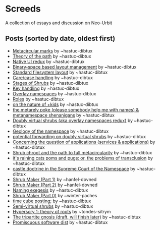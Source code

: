 # Screeds

A collection of essays and discussion on Neo-Urbit

## Posts (sorted by date, oldest first)

- [Metacircular marks](752_Metacircular_marks.md) by ~hastuc-dibtux
- [Theory of the path](432_Theory_of_the_path.md) by ~hastuc-dibtux
- [Native UI redux](864_Native_UI_redux.md) by ~hastuc-dibtux
- [Binary-space based layout management](424_Binary-space_based_layout_management.md) by ~hastuc-dibtux
- [Standard filesystem layout](104_Standard_filesystem_layout.md) by ~hastuc-dibtux
- [Care/case handling](448_Care_case_handling_.md) by ~hastuc-dibtux
- [Stages of Shrubs](096_Stages_of_Shrubs.md) by ~hastuc-dibtux
- [Key handling](312_Key_handling.md) by ~hastuc-dibtux
- [Overlay namespaces](144_Overlay_namespaces.md) by ~hastuc-dibtux
- [Roles](312_Roles.md) by ~hastuc-dibtux
- [on the nature of +kids](560_on_the_nature_of__kids.md) by ~hastuc-dibtux
- [the metarely poke (please somebody help me with names) & metanamespace shenanigans](080_the_metarely_poke__please_somebody_help_me_with_names____metanamespace_shenanigans__or_how_I_learned_to_stop_worrying_about_breaches.md) by ~hastuc-dibtux
- [Doubly virtual shrubs (aka overlay namespaces redux)](616_Doubly_virtual_shrubs__aka_overlay_namespaces_redux_.md) by ~hastuc-dibtux
- [Geology of the namespace](904_Geology_of_the_namespace.md) by ~hastuc-dibtux
- [potential forwarding on doubly virtual shrubs](128_potential_forwarding_on_doubly_virtual_shrubs.md) by ~hastuc-dibtux
- [Concerning the question of applications (services & applications)](736_Concerning_the_question_of_applications__services___applications_.md) by ~hastuc-dibtux
- [Shrub chroot and the path to full metacircularity](952_Shrub_chroot_and_the_path_to_full_metacircularity.md) by ~hastuc-dibtux
- [it's raining cats poms and pugs: or, the problems of transclusion](472__it_s_raining_cats_poms_and_pugs__or__the_problems_of_transclusion.md) by ~hastuc-dibtux
- [castle doctrine in the Supreme Court of the Namespace](888_castle_doctrine_in_the_Supreme_Court_of_the_Namespace_.md) by ~hastuc-dibtux
- [Shrub Maker (Part 1)](248_Shrub_Maker__Part_1_.md) by ~hanfel-dovned
- [Shrub Maker (Part 2)](392_Shrub_Maker__Part_2_.md) by ~hanfel-dovned
- [Naming exegesis](200_Naming_exegesis.md) by ~hastuc-dibtux
- [Shrub Maker (Part 0)](624_Shrub_Maker__Part_0_.md) by ~winter-paches
- [time cube posting;](264_time_cube_posting__.md) by ~hastuc-dibtux
- [Semi-virtual shrubs](248_Semi-virtual_shrubs.md) by ~hastuc-dibtux
- [Hyperscry 1: theory of roots](496_Hyperscry_1__theory_of_roots.md) by ~tondes-sitrym
- [The tripartite gnosis (draft, will finish later)](184_The_tripartite_gnosis__draft__will_finish_later_.md) by ~hastuc-dibtux
- [Promiscuous software dist](176_Promiscuous_software_dist.md) by ~hastuc-dibtux
